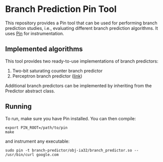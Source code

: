 # Branch Prediction Pin Tool
This repository provides a Pin tool that can be used for performing branch
prediction studies, i.e., evaluating different branch prediction algorithms.
It uses [Pin][1] for instrumentation.

## Implemented algorithms
This tool provides two ready-to-use implementations of branch predictors:

1. Two-bit saturating counter branch predictor
2. Perceptron branch predictor ([link][2])

Additional branch predictors can be implemented by inheriting from the Predictor
abstract class.

## Running
To run, make sure you have Pin installed. You can then compile:

    export PIN_ROOT=/path/to/pin
    make

and instrument any executable:

    sudo pin -t branch-predictor/obj-ia32/branch_predictor.so -- /usr/bin/curl google.com

[1]: https://software.intel.com/en-us/articles/pin-a-dynamic-binary-instrumentation-tool
[2]: https://www.cs.utexas.edu/~lin/papers/hpca01.pdf
